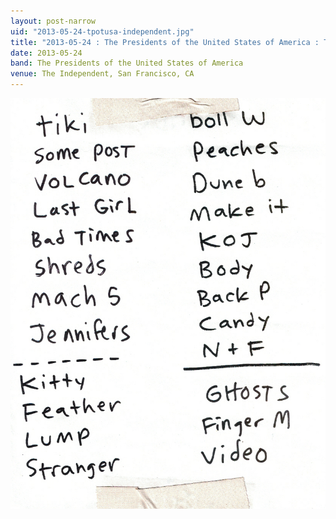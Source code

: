 ```yaml
---
layout: post-narrow
uid: "2013-05-24-tpotusa-independent.jpg"
title: "2013-05-24 : The Presidents of the United States of America : The Independent, San Francisco, CA"
date: 2013-05-24
band: The Presidents of the United States of America
venue: The Independent, San Francisco, CA
---
```


<div class="showcase">
  <img src="/img/2013/05/20130524-TPOTUSA-Independent.jpg" alt="2013-05-24-tpotusa-independent.jpg">
</div>
